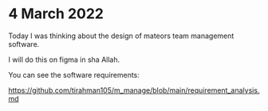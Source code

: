 # 4 March 2022

Today I was thinking about the design of mateors team management software.

I will do this on figma in sha Allah. 

You can see the software requirements:

https://github.com/tirahman105/m_manage/blob/main/requirement_analysis.md